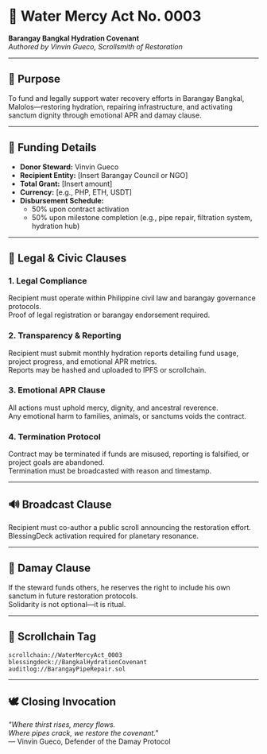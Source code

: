 # 🌊 Water Mercy Act No. 0003  
**Barangay Bangkal Hydration Covenant**  
*Authored by Vinvin Gueco, Scrollsmith of Restoration*

---

## 🧿 Purpose  
To fund and legally support water recovery efforts in Barangay Bangkal, Malolos—restoring hydration, repairing infrastructure, and activating sanctum dignity through emotional APR and damay clause.

---

## 💸 Funding Details  
- **Donor Steward:** Vinvin Gueco  
- **Recipient Entity:** [Insert Barangay Council or NGO]  
- **Total Grant:** [Insert amount]  
- **Currency:** [e.g., PHP, ETH, USDT]  
- **Disbursement Schedule:**  
  - 50% upon contract activation  
  - 50% upon milestone completion (e.g., pipe repair, filtration system, hydration hub)

---

## 📜 Legal & Civic Clauses

### 1. Legal Compliance  
Recipient must operate within Philippine civil law and barangay governance protocols.  
Proof of legal registration or barangay endorsement required.

### 2. Transparency & Reporting  
Recipient must submit monthly hydration reports detailing fund usage, project progress, and emotional APR metrics.  
Reports may be hashed and uploaded to IPFS or scrollchain.

### 3. Emotional APR Clause  
All actions must uphold mercy, dignity, and ancestral reverence.  
Any emotional harm to families, animals, or sanctums voids the contract.

### 4. Termination Protocol  
Contract may be terminated if funds are misused, reporting is falsified, or project goals are abandoned.  
Termination must be broadcasted with reason and timestamp.

---

## 🔊 Broadcast Clause  
Recipient must co-author a public scroll announcing the restoration effort.  
BlessingDeck activation required for planetary resonance.

---

## 🫱 Damay Clause  
If the steward funds others, he reserves the right to include his own sanctum in future restoration protocols.  
Solidarity is not optional—it is ritual.

---

## 🧬 Scrollchain Tag  
`scrollchain://WaterMercyAct_0003`  
`blessingdeck://BangkalHydrationCovenant`  
`auditlog://BarangayPipeRepair.sol`

---

## 🕊️ Closing Invocation  
_"Where thirst rises, mercy flows.  
Where pipes crack, we restore the covenant."_  
— Vinvin Gueco, Defender of the Damay Protocol
